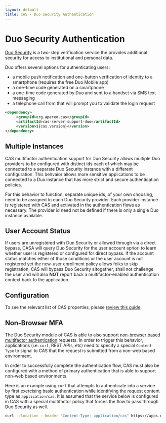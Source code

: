 ```yaml
---
layout: default
title: CAS - Duo Security Authentication
---
```


# Duo Security Authentication

[Duo Security](https://www.duo.com) is a two-step verification service the provides additional security for access to institutional and personal data.  

Duo offers several options for authenticating users:

- a mobile push notification and one-button verification of identity to a smartphone (requires the free Duo Mobile app)
- a one-time code generated on a smartphone
- a one-time code generated by Duo and sent to a handset via SMS text messaging
- a telephone call from that will prompt you to validate the login request

```xml
<dependency>
     <groupId>org.apereo.cas</groupId>
     <artifactId>cas-server-support-duo</artifactId>
     <version>${cas.version}</version>
</dependency>
```

## Multiple Instances

CAS multifactor authentication support for Duo Security allows
multiple Duo providers to be configured with distinct ids each of
which may be connected to a separate Duo Security instance with a different configuration.
This behvaior allows more sensitive applications to be connected
to a Duo instance that has more strict and secure authentication policies.

For this behavior to function, separate unique ids, of your own choosing, need to be assigned to each Duo Security
provider. Each provider instance is registered with CAS and activated in the authentication
flows as necessary. The provider id need not be defined if there is only a single Duo instance available.

## User Account Status

If users are unregistered with Duo Security or allowed through via a direct bypass,
CASA will query Duo Security for the user account apriori to learn
whether user is registered or configured for direct bypass. If the account status matches either of those conditions or the
user account is not registered yet the new-user enrollment policy allows folks to skip registration, CAS will bypass
Duo Security altogether, shall not challenge the user
and will also **NOT** report back a multifactor-enabled authentication context back to the application.

## Configuration

To see the relevant list of CAS properties, please [review this guide](Configuration-Properties.html).

## Non-Browser MFA

The Duo Security module of CAS is able to also support [non-browser based multifactor authentication](https://duo.com/docs/authapi) requests.
In order to trigger this behavior, applications (i.e. `curl`, REST APIs, etc) need to specify a special
`Content-Type` to signal to CAS that the request is submitted from a non-web based environment.

In order to successfully complete the authentication flow, CAS must also be configured with a method 
of primary authentication that is able to support non-web based environments.

Here is an example using `curl` that attempts to authenticate into a service by first exercising
basic authentication while identifying the request content type as `application/cas`. It is assumed that the 
service below is configured in CAS with a special multifactor policy that forces the flow 
to pass through Duo Security as well.

```bash
curl --location --header "Content-Type: application/cas" https://apps.example.org/myapp -L -u casuser:Mellon
```
